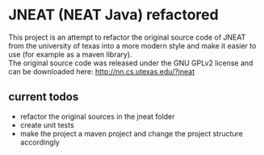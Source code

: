 # JNEAT (NEAT Java) refactored
This project is an attempt to refactor the original source code of JNEAT from the university of texas into a more modern style and make it easier to use (for example as a maven library).  
The original source code was released under the GNU GPLv2 license and can be downloaded here: http://nn.cs.utexas.edu/?jneat 

## current todos
- refactor the original sources in the jneat folder
- create unit tests
- make the project a maven project and change the project structure accordingly
